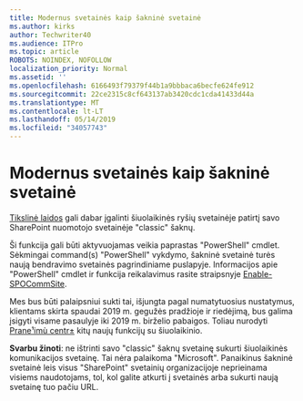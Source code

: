 ```yaml
---
title: Modernus svetainės kaip šakninė svetainė
ms.author: kirks
author: Techwriter40
ms.audience: ITPro
ms.topic: article
ROBOTS: NOINDEX, NOFOLLOW
localization_priority: Normal
ms.assetid: ''
ms.openlocfilehash: 6166493f79379f44b1a9bbbaca6becfe624fe912
ms.sourcegitcommit: 22ce2315c8cf643137ab3420cdc1cda41433d44a
ms.translationtype: MT
ms.contentlocale: lt-LT
ms.lasthandoff: 05/14/2019
ms.locfileid: "34057743"
---
```

# <a name="modern-site-as-root-site"></a>Modernus svetainės kaip šakninė svetainė

[Tikslinė laidos](https://docs.microsoft.com/en-us/office365/admin/manage/release-options-in-office-365?view=o365-worldwide) gali dabar įgalinti šiuolaikinės ryšių svetainėje patirtį savo SharePoint nuomotojo svetainėje "classic" šaknų.

Ši funkcija gali būti aktyvuojamas veikia paprastas "PowerShell" cmdlet. Sėkmingai command(s) "PowerShell" vykdymo, šakninė svetainė turės naują bendravimo svetainės pagrindiniame puslapyje. Informacijos apie "PowerShell" cmdlet ir funkcija reikalavimus rasite straipsnyje [Enable-SPOCommSite](https://docs.microsoft.com/en-us/powershell/module/sharepoint-online/Enable-SPOCommSite?view=sharepoint-ps). 

Mes bus būti palaipsniui sukti tai, išjungta pagal numatytuosius nustatymus, klientams skirta spaudai 2019 m. gegužės pradžioje ir riedėjimą, bus galima įsigyti visame pasaulyje iki 2019 m. birželio pabaigos. Toliau nurodyti [Prane¹imù centr±](https://admin.microsoft.com/AdminPortal/Home#/MessageCenter) kitų naujų funkcijų su šiuolaikinio. 

**Svarbu žinoti**: ne ištrinti savo "classic" šaknų svetainę sukurti šiuolaikinės komunikacijos svetainę. Tai nėra palaikoma "Microsoft". Panaikinus šakninė svetainė leis visus "SharePoint" svetainių organizacijoje neprieinama visiems naudotojams, tol, kol galite atkurti į svetainės arba sukurti naują svetainę tuo pačiu URL. 
 
 